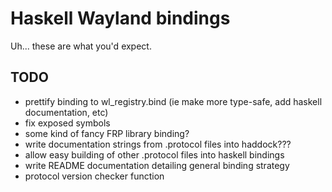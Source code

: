 # Haskell Wayland bindings #
Uh... these are what you'd expect.

## TODO ##
- prettify binding to wl_registry.bind (ie make more type-safe, add haskell documentation, etc)
- fix exposed symbols
- some kind of fancy FRP library binding?
- write documentation strings from .protocol files into haddock???
- allow easy building of other .protocol files into haskell bindings
- write README documentation detailing general binding strategy
- protocol version checker function
